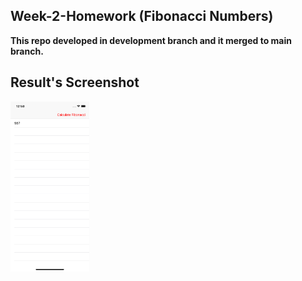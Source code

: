 ## Week-2-Homework (Fibonacci Numbers)
**This repo developed in development branch and it merged to main branch.**

## Result's Screenshot
 <img src="https://github.com/116-iOS-Bootcamp-QNB-Finansbank/Week-2-Homework/blob/main/ss.png" width="25%" />
